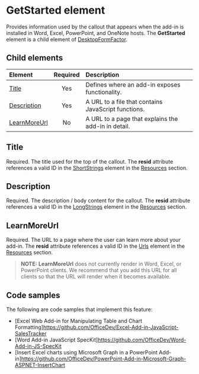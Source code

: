 # GetStarted element

Provides information used by the callout that appears when the add-in is installed in Word, Excel, PowerPoint, and OneNote hosts. The **GetStarted** element is a child element of [DesktopFormFactor](./desktopformfactor.md).

## Child elements

| Element                       | Required | Description                                        |
|:------------------------------|:--------:|:---------------------------------------------------|
| [Title](#title)               | Yes      | Defines where an add-in exposes functionality.     |
| [Description](#description)   | Yes      | A URL to a file that contains JavaScript functions.|
| [LearnMoreUrl](#learnmoreurl) | No       | A URL to a page that explains the add-in in detail.   |


## Title 
Required. The title used for the top of the callout. The **resid** attribute references a valid ID in the [ShortStrings](./resources.md#shortstrings) element in the [Resources](./resources.md) section.

## Description
Required. The description / body content for the callout. The **resid** attribute references a valid ID in the [LongStrings](./resources.md#longstrings) element in the [Resources](./resources.md) section.

## LearnMoreUrl
Required. The URL to a page where the user can learn more about your add-in. The **resid** attribute references a valid ID in the [Urls](./resources.md#urls) element in the [Resources](./resources.md) section.

> **NOTE:** **LearnMoreUrl** does not currently render in Word, Excel, or PowerPoint clients. We recommend that you add this URL for all clients so that the URL will render when it becomes available. 

## Code samples
The following are code samples that implement this feature:
* [Excel Web Add-in for Manipulating Table and Chart Formatting]https://github.com/OfficeDev/Excel-Add-in-JavaScript-SalesTracker
* [Word Add-in JavaScript SpecKit]https://github.com/OfficeDev/Word-Add-in-JS-SpecKit
* [Insert Excel charts using Microsoft Graph in a PowerPoint Add-in]https://github.com/OfficeDev/PowerPoint-Add-in-Microsoft-Graph-ASPNET-InsertChart
